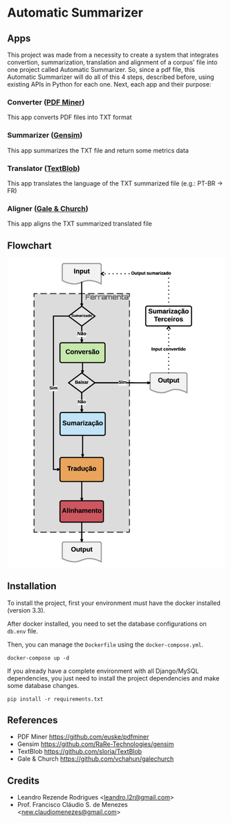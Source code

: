 # Automatic Summarizer

## Apps

This project was made from a necessity to create a system that integrates convertion, summarization, translation and alignment of a corpus' file into one project called Automatic Summarizer.
So, since a pdf file, this Automatic Summarizer will do all of this 4 steps, described before, using existing APIs in Python for each one.
Next, each app and their purpose:

### Converter ([PDF Miner](https://github.com/euske/pdfminer))
This app converts PDF files into TXT format

### Summarizer ([Gensim](https://github.com/RaRe-Technologies/gensim))
This app summarizes the TXT file and return some metrics data

### Translator ([TextBlob](https://github.com/sloria/TextBlob)) 
This app translates the language of the TXT summarized file (e.g.: PT-BR -> FR)

### Aligner ([Gale & Church](https://github.com/vchahun/galechurch)) 
This app aligns the TXT summarized translated file

## Flowchart

![Flowchart](flowchart.jpg)

## Installation

To install the project, first your environment must have the docker installed (version 3.3). 

After docker installed, you need to set the database configurations on `db.env` file.

Then, you can manage the `Dockerfile` using the `docker-compose.yml`.
```
docker-compose up -d
```

If you already have a complete environment with all Django/MySQL dependencies, you just need to install the project dependencies and make some database changes. 
```
pip install -r requirements.txt
```

## References

- PDF Miner <https://github.com/euske/pdfminer>
- Gensim <https://github.com/RaRe-Technologies/gensim>
- TextBlob <https://github.com/sloria/TextBlob>
- Gale & Church <https://github.com/vchahun/galechurch>

## Credits

- Leandro Rezende Rodrigues <<leandro.l2r@gmail.com>>
- Prof. Francisco Cláudio S. de Menezes <<new.claudiomenezes@gmail.com>>
